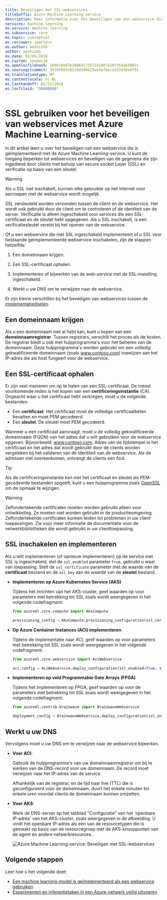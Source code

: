 ```yaml
---
title: Beveiligen met SSL-webservices
titleSuffix: Azure Machine Learning service
description: Meer informatie over het beveiligen van een webservice die is geïmplementeerd met de Azure Machine Learning-service. U kunt de toegang beperken tot webservices en beveiligen van de gegevens die zijn ingediend door clients met behulp van secure socket Layer (SSL) en verificatie op basis van een sleutel.
services: machine-learning
ms.service: machine-learning
ms.subservice: core
ms.topic: conceptual
ms.reviewer: jmartens
ms.author: aashishb
author: aashishb
ms.date: 02/05/2019
ms.custom: seodec18
ms.openlocfilehash: 160bc0e67b2686d17357241887a207cb4a03002c
ms.sourcegitcommit: 39397603c8534d3d0623ae4efbeca153df8ed791
ms.translationtype: MT
ms.contentlocale: nl-NL
ms.lasthandoff: 02/12/2019
ms.locfileid: "56098099"
---
```

# <a name="use-ssl-to-secure-web-services-with-azure-machine-learning-service"></a>SSL gebruiken voor het beveiligen van webservices met Azure Machine Learning-service

In dit artikel leert u over het beveiligen van een webservice die is geïmplementeerd met de Azure Machine Learning-service. U kunt de toegang beperken tot webservices en beveiligen van de gegevens die zijn ingediend door clients met behulp van secure socket Layer (SSL) en verificatie op basis van een sleutel.

> [!Warning]
> Als u SSL niet inschakelt, kunnen elke gebruiker op het internet voor aanroepen met de webservice wordt mogelijk.

SSL versleuteld worden verzonden tussen de client en de webservice. Het wordt ook gebruikt door de client om te controleren of de identiteit van de server. Verificatie is alleen ingeschakeld voor services die een SSL-certificaat en de sleutel hebt opgegeven.  Als u SSL inschakelt, is een verificatiesleutel vereist bij het openen van de webservice.

Of u een webservice die met SSL ingeschakeld implementeert of u SSL voor bestaande geïmplementeerde webservice inschakelen, zijn de stappen hetzelfde:

1. Een domeinnaam krijgen.

2. Een SSL-certificaat ophalen.

3. Implementeren of bijwerken van de web-service met de SSL-instelling ingeschakeld.

4. Werkt u uw DNS om te verwijzen naar de webservice.

Er zijn kleine verschillen bij het beveiligen van webservices tussen de [implementatiedoelen](how-to-deploy-and-where.md).

## <a name="get-a-domain-name"></a>Een domeinnaam krijgen

Als u een domeinnaam niet al hebt kan, kunt u kopen van een __domeinnaamregistrar__. Tussen registrars, verschilt het proces als de kosten. De registrar biedt u ook met hulpprogramma's voor het beheren van de domeinnaam. Deze hulpprogramma's worden gebruikt om een volledig gekwalificeerde domeinnaam (zoals www.contoso.com) toewijzen aan het IP-adres die als host fungeert voor de webservice.

## <a name="get-an-ssl-certificate"></a>Een SSL-certificaat ophalen

Er zijn veel manieren om op te halen van een SSL-certificaat. De meest voorkomende reden is het kopen van een __certificeringsinstantie__ (CA). Ongeacht waar u het certificaat hebt verkregen, moet u de volgende bestanden:

* Een __certificaat__. Het certificaat moet de volledige certificaatketen bevatten en moet PEM gecodeerd.
* Een __sleutel__. De sleutel moet PEM gecodeerd.

Wanneer u een certificaat aanvraagt, moet u de volledig gekwalificeerde domeinnaam (FQDN) van het adres dat u wilt gebruiken voor de webservice opgeven. Bijvoorbeeld: www.contoso.com. Adres van de tijdstempel in het certificaat en het adres dat wordt gebruikt door de clients worden vergeleken bij het valideren van de identiteit van de webservice. Als de adressen niet overeenkomen, ontvangt de clients een fout.

> [!TIP]
> Als de certificeringsinstantie kan niet het certificaat en sleutel als PEM-gecodeerde bestanden opgeeft, kunt u een hulpprogramma zoals [OpenSSL](https://www.openssl.org/) om de opmaak te wijzigen.

> [!WARNING]
> Zelfondertekende certificaten moeten worden gebruikt alleen voor ontwikkeling. Ze moeten niet worden gebruikt in de productieomgeving. Zelfondertekende certificaten kunnen leiden tot problemen in uw client toepassingen. Zie voor meer informatie de documentatie voor de netwerkbibliotheken die wordt gebruikt in uw clienttoepassing.

## <a name="enable-ssl-and-deploy"></a>SSL inschakelen en implementeren

Als u wilt implementeren (of opnieuw implementeren) op de service met SSL is ingeschakeld, stel de `ssl_enabled` parameter `True`, gebruikt u waar van toepassing. Stelt de `ssl_certificate` parameter met de waarde van de __certificaat__ bestand en de `ssl_key` aan de waarde van de __sleutel__ bestand.

+ **Implementeren op Azure Kubernetes Service (AKS)**

  Tijdens het inrichten van het AKS-cluster, geef waarden op voor parameters met betrekking tot SSL zoals wordt weergegeven in het volgende codefragment:

    ```python
    from azureml.core.compute import AksCompute

    provisioning_config = AksCompute.provisioning_configuration(ssl_cert_pem_file="cert.pem", ssl_key_pem_file="key.pem", ssl_cname="www.contoso.com")
    ```

+ **Op Azure Container Instances (ACI) implementeren**

  Tijdens de implementatie naar ACI, geef waarden op voor parameters met betrekking tot SSL zoals wordt weergegeven in het volgende codefragment:

    ```python
    from azureml.core.webservice import AciWebservice

    aci_config = AciWebservice.deploy_configuration(ssl_enabled=True, ssl_cert_pem_file="cert.pem", ssl_key_pem_file="key.pem", ssl_cname="www.contoso.com")
    ```

+ **Implementeren op veld Programmable Gate Arrays (FPGA)**

  Tijdens het implementeren op FPGA, geef waarden op voor de parameters met betrekking tot SSL zoals wordt weergegeven in het volgende codefragment:

    ```python
    from azureml.contrib.brainwave import BrainwaveWebservice

    deployment_config = BrainwaveWebservice.deploy_configuration(ssl_enabled=True, ssl_cert_pem_file="cert.pem", ssl_key_pem_file="key.pem")
    ```

## <a name="update-your-dns"></a>Werkt u uw DNS

Vervolgens moet u uw DNS om te verwijzen naar de webservice bijwerken.

+ **Voor ACI**:

  Gebruik de hulpprogramma's van uw domeinnaamregistrar om bij te werken van de DNS-record voor uw domeinnaam. De record moet verwijzen naar het IP-adres van de service.

  Afhankelijk van de registrar, en de tijd naar live (TTL) die is geconfigureerd voor de domeinnaam, duurt het enkele minuten tot enkele uren voordat clients de domeinnaam kunnen omzetten.

+ **Voor AKS**:

  Werk de DNS-server op het tabblad "Configuratie" van het 'openbare IP-adres' van het AKS-cluster, zoals weergegeven in de afbeelding. U vindt het openbare IP-adres als een van de resourcetypen die is gemaakt op basis van de resourcegroep met de AKS-knooppunten van de agent en andere netwerkresources.

  ![Azure Machine Learning-service: Beveiligen met SSL-webservices](./media/how-to-secure-web-service/aks-public-ip-address.png)

## <a name="next-steps"></a>Volgende stappen
Leer hoe u het volgende doet:
+ [Een machine learning-model is geïmplementeerd als een webservice gebruiken](how-to-consume-web-service.md)
+ [Experimenten en inferentietaken in een Azure-netwerk veilig uitvoeren](how-to-enable-virtual-network.md)
